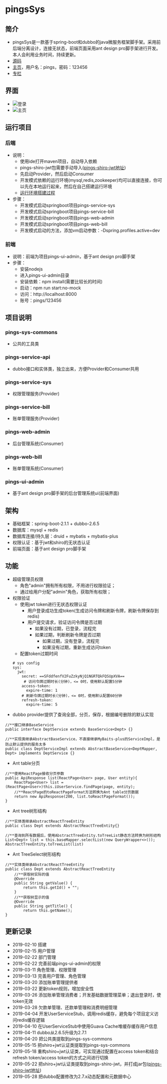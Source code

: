 # pingsSys
## 简介
- pingsSys是一款基于spring-boot和dubbo的java微服务框架脚手架。采用前后端分离设计，连接无状态，前端页面采用ant design pro脚手架进行开发。本人会利用业务时间，持续更新。
- [源码](https://github.com/pingszi/pingsSys)
- [主页](http://pingssys.pings.fun)，用户名：pings，密码：123456
- [专栏](https://blog.csdn.net/zhouping118/column/info/34277)
## 界面
- ![登录](https://github.com/pingszi/pingsSys/blob/master/pings-ui-admin/docker/login.png)
- ![主页](https://github.com/pingszi/pingsSys/blob/master/pings-ui-admin/docker/index.png)
## 运行项目
### 后端
- 说明：
    - 使用ide打开maven项目，自动导入依赖
    - pings-shiro-jwt包需要手动导入([pings-shiro-jwt地址](https://github.com/pingszi/pingsCommons/tree/master/pings-shiro-jwt))
    - 先启动Provider，然后启动Consumer
    - 开发模式依赖的运行环境(mysql,redis,zookeeper)均可以直接连接，你可以先在本地运行起来，然后在自己搭建运行环境
    - [运行环境搭建过程](https://blog.csdn.net/zhouping118/article/details/88032298)
- 步骤：
    - 开发模式启动springboot项目pings-service-sys
    - 开发模式启动springboot项目pings-service-bill
    - 开发模式启动springboot项目pings-web-admin
    - 开发模式启动springboot项目pings-web-bill
    - 开发模式启动的方法，添加vm启动参数：-Dspring.profiles.active=dev
### 前端
- 说明：前端为项目pings-ui-admin，基于ant design pro脚手架
- 步骤：
    - 安装nodejs
    - 进入pings-ui-admin目录
    - 安装依赖：npm install(需要比较长的时间)
    - 启动：npm run start:no-mock
    - 访问：http://localhost:8000
    - 账号：pings/123456
## 项目说明
### pings-sys-commons
- 公共的工具类
### pings-service-api
- dubbo接口和实体类，独立出来，方便Provider和Consumer共用
### pings-service-sys
- 权限管理服务(Provider)
### pings-service-bill
- 账单管理服务(Provider)
### pings-web-admin
- 后台管理系统(Consumer)
### pings-web-bill
- 账单管理系统(Consumer)
### pings-ui-admin
- 基于ant design pro脚手架的后台管理系统ui(前端界面)
## 架构
- 基础框架：spring-boot-2.1.1 + dubbo-2.6.5
- 数据库：mysql + redis
- 数据库连接/持久层：druid + mybatis + mybatis-plus
- 权限认证：基于jwt和shiro的无状态认证
- 前端页面：基于ant design pro脚手架
## 功能
- 超级管理员权限
    - 角色"admin"拥有所有权限，不用进行权限验证；
    - 通过给用户分配"admin"角色，获取所有权限；
- 权限验证
    - 使用jwt token进行无状态权限认证
        - 用户登录成功生成token(生成访问令牌和刷新令牌，刷新令牌保存到redis)
        - 用户提交请求，验证访问令牌是否过期
            - 如果没有过期，已登录，流程完
            - 如果过期，判断刷新令牌是否过期
                - 如果过期，没有登录，流程完
                - 如果没有过期，重新生成访问token
    - 配置token过期时间
    ```
    # sys config
    sys:
      jwt:
        secret: ==SFddfenfV2FuZzkyNjQ1NGRTQkFQSUpXVA==
         # 访问令牌过期时长(分钟)，<= 0时，使用默认配置5分钟
        access-token:
          expire-time: 1
        # 刷新令牌过期时长(分钟)，<= 0时，使用默认配置60分钟
        refresh-token:
          expire-time: 5
    ```
- dubbo provider提供了查询全部，分页，保存，根据编号删除的默认实现
```
//**接口继承BaseService
public interface DeptService extends BaseService<Dept> {}

//**实现类继承AbstractBaseService，不直接继承MyBaits-plus的ServiceImpl，是防止默认提供的服务太多
public class DeptServiceImpl extends AbstractBaseService<DeptMapper, Dept> implements DeptService {}
```
- Ant table分页
```
//**使用ReactPage接收分页参数
public ApiResponse list(ReactPage<User> page, User entity){
    ReactPage<User> list = (ReactPage<User>)this.iUserService.findPage(page, entity);
    //**ReactPage的toReactPageFormat方法转换为Ant table分页数据
    return new ApiResponse(200, list.toReactPageFormat());
}
```
- Ant tree树形结构
```
//**实体类继承AbstractReactTreeEntity
public class Dept extends AbstractReactTreeEntity{}

//**查询到所有数据后，使用AbstractTreeEntity.toTreeList静态方法转换为树形结构
List<Dept> list = this.baseMapper.selectList(new QueryWrapper<>());
AbstractTreeEntity.toTreeList(list)
```
- Ant TreeSelect树形结构
```
//**实体类继承AbstractReactTreeEntity
public class Dept extends AbstractReactTreeEntity
    //**获取树实际的值
    @Override
    public String getValue() {
        return this.getId() + "";
    }
    //**获取树显示的值
    @Override
    public String getTitle() {
        return this.getName();
}
```
## 更新记录
- 2019-02-10 搭建
- 2019-02-15 用户管理
- 2019-02-22 部门管理
- 2019-02-22 完善前端pings-ui-admin的权限
- 2019-03-11 角色管理、权限管理
- 2019-03-13 完善用户管理、角色管理
- 2019-03-20 添加账单管理提供者
- 2019-03-22 更新token规则，增加安全性
- 2019-03-26 添加账单管理消费者；开发基础数据管理菜单；退出登录时，使token无效
- 2019-03-28 欠款单管理、还款单管理和消费明细管理
- 2019-04-04 开发UserServiceStub，调用redis缓存，避免每个项目定义访问redis缓存逻辑
- 2019-04-10 在UserServiceStub中使用Guava Cache堆缓存缓存用户信息
- 2019-04-11 dubbo从2.6.5升级为2.7.1
- 2019-04-20 把公共类提取到pings-sys-commons
- 2019-05-15 把shiro+jwt认证类提取到pings-sys-commons
- 2019-05-18 重构shiro+jwt认证类，可实现通过配置在access token和结合refresh token/access token的方式之间进行切换
- 2019-05-22 把shiro+jwt认证类提取到pings-shiro-jwt，并打成jar包([pings-shiro-jwt地址](https://github.com/pingszi/pingsCommons/tree/master/pings-shiro-jwt))
- 2019-05-28 把dubbo配置修改为2.7.x动态配置和元数据中心